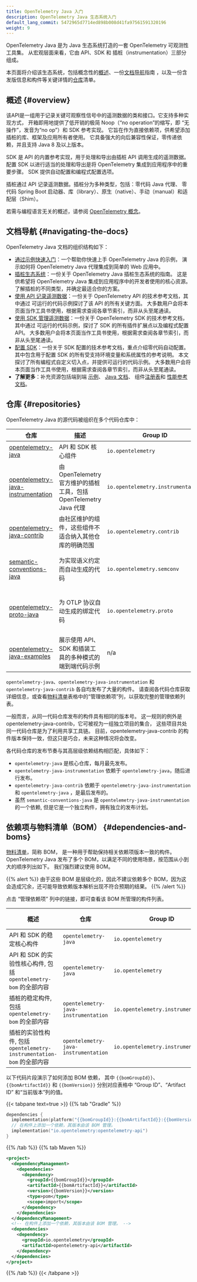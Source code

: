```yaml
---
title: OpenTelemetry Java 入门
description: OpenTelemetry Java 生态系统入门
default_lang_commit: 5472965d7714ed898b008d41fa97561591320196
weight: 9
---
```


OpenTelemetry Java 是为 Java 生态系统打造的一套 OpenTelemetry 可观测性工具集。
从宏观层面来看，它由 API、SDK 和 插桩（instrumentation）三部分组成。

本页面将介绍该生态系统，包括概念性的[概述](#overview)、一份[文档导航](#navigating-the-docs)指南
，以及一份含发版信息和构件等关键详情的[仓库](#repositories)清单。

## 概述 {#overview}

该API是一组用于记录关键可观察性信号中的遥测数据的类和接口。它支持多种实现方式，
开箱即用地提供了低开销的极简 Noop（“no operation”的缩写，即 “无操作”，发音为“no op”）和 SDK 参考实现。
它旨在作为直接依赖项，供希望添加插桩的库、框架及应用所有者使用。
它具备强大的向后兼容性保证，零传递依赖，并且支持 Java 8 及以上版本。

SDK 是 API 的内置参考实现，用于处理和导出由插桩 API 调用生成的遥测数据。
配置 SDK 以进行适当的处理和导出是将 OpenTelemetry 集成到应用程序中的重要步骤。
SDK 提供自动配置和编程式配置选项。

插桩通过 API 记录遥测数据。插桩分为多种类型，包括：零代码 Java 代理、
零代码 Spring Boot 启动器、库（library）、原生（native）、手动（manual）和适配层（Shim）。

若需与编程语言无关的概述，请参阅 [OpenTelemetry 概念](/docs/concepts/)。

## 文档导航 {#navigating-the-docs}

OpenTelemetry Java 文档的组织结构如下：

- [通过示例快速入门](../getting-started/)：一个帮助你快速上手 OpenTelemetry Java 的示例，
  演示如何将 OpenTelemetry Java 代理集成到简单的 Web 应用中。
- [插桩生态系统](../instrumentation/)：一份关于 OpenTelemetry Java 插桩生态系统的指南。
  这是供希望将 OpenTelemetry Java 集成到应用程序中的开发者使用的核心资源。
  了解插桩的不同类型，并确定最适合你的方案。
- [使用 API 记录遥测数据](../api/)：一份关于 OpenTelemetry API 的技术参考文档，其中通过
  可运行的代码示例探讨了该 API 的所有关键方面。
  大多数用户会将本页面当作工具书使用，根据需求查阅各章节索引，而非从头至尾通读。
- [使用 SDK 管理遥测数据](../sdk/)：一份关于 OpenTelemetry SDK 的技术参考文档，其中通过
  可运行的代码示例，探讨了 SDK 的所有插件扩展点以及编程式配置 API。
  大多数用户会将本页面当作工具书使用，根据需求查阅各章节索引，而非从头至尾通读。
- [配置 SDK](../configuration/)：一份关于 SDK 配置的技术参考文档，重点介绍零代码自动配置。
  其中包含用于配置 SDK 的所有受支持环境变量和系统属性的参考说明。
  本文探讨了所有编程式自定义切入点，并提供可运行的代码示例。
  大多数用户会将本页面当作工具书使用，根据需求查阅各章节索引，而非从头至尾通读。
- **了解更多**：补充资源包括端到端
  [示例](../examples/)、 [Java 文档](../api/)、 组件[注册表](../registry/)和
  [性能参考文档](/docs/zero-code/java/agent/performance/)。

## 仓库 {#repositories}

OpenTelemetry Java 的源代码被组织在多个代码仓库中：

| 仓库                                                                                                       | 描述                                                              | Group ID                           | 当前 版本                            | 发布周期                                                                                                                                |
| ---------------------------------------------------------------------------------------------------------- | ----------------------------------------------------------------- | ---------------------------------- | ------------------------------------ | --------------------------------------------------------------------------------------------------------------------------------------- |
| [opentelemetry-java](https://github.com/open-telemetry/opentelemetry-java)                                 | API 和 SDK 核心组件                                               | `io.opentelemetry`                 | `{{% param vers.otel %}}`            | [每月第一个周一之后的周五](https://github.com/open-telemetry/opentelemetry-java/blob/main/RELEASING.md#release-cadence)                 |
| [opentelemetry-java-instrumentation](https://github.com/open-telemetry/opentelemetry-java-instrumentation) | 由 OpenTelemetry 官方维护的插桩工具，包括 OpenTelemetry Java 代理 | `io.opentelemetry.instrumentation` | `{{% param vers.instrumentation %}}` | [每月第二个周一之后的周三](https://github.com/open-telemetry/opentelemetry-java-instrumentation/blob/main/RELEASING.md#release-cadence) |
| [opentelemetry-java-contrib](https://github.com/open-telemetry/opentelemetry-java-contrib)                 | 由社区维护的组件，这些组件不适合纳入其他仓库的明确范围            | `io.opentelemetry.contrib`         | `{{% param vers.contrib %}}`         | [每月第二个周一之后的周五](https://github.com/open-telemetry/opentelemetry-java-contrib/blob/main/RELEASING.md#release-cadence)         |
| [semantic-conventions-java](https://github.com/open-telemetry/semantic-conventions-java)                   | 为实现语义约定而自动生成的代码                                    | `io.opentelemetry.semconv`         | `{{% param vers.semconv %}}`         | 紧随[语义约定（semantic-conventions）](https://github.com/open-telemetry/semantic-conventions)的发布之后                                |
| [opentelemetry-proto-java](https://github.com/open-telemetry/opentelemetry-proto-java)                     | 为 OTLP 协议自动生成的绑定代码                                    | `io.opentelemetry.proto`           | `1.3.2-alpha`                        | 紧随 [OpenTelemetry 协议定义（opentelemetry-proto）](https://github.com/open-telemetry/opentelemetry-proto)的发布之后                   |
| [opentelemetry-java-examples](https://github.com/open-telemetry/opentelemetry-java-examples)               | 展示使用 API、SDK 和插装工具的多种模式的端到端代码示例            | n/a                                | n/a                                  | n/a                                                                                                                                     |

`opentelemetry-java`、`opentelemetry-java-instrumentation` 和 `opentelemetry-java-contrib` 各自均发布了大量的构件。
请查阅各代码仓库获取详细信息，或查看[物料清单](#dependencies-and-boms)表格中的“管理依赖项”列，以获取完整的管理依赖列表。

一般而言，从同一代码仓库发布的构件具有相同的版本号。
这一规则的例外是 opentelemetry-java-contrib，它可被视为一组独立项目的集合，
这些项目共处同一代码仓库是为了利用共享工具链。
目前，opentelemetry-java-contrib 的构件版本保持一致，但这只是巧合，未来这种情况将会改变。

各代码仓库的发布节奏与其高层级依赖结构相匹配，具体如下：

- `opentelemetry-java` 是核心仓库，每月最先发布。
- `opentelemetry-java-instrumentation` 依赖于 `opentelemetry-java`，随后进行发布。
- `opentelemetry-java-contrib` 依赖于 `opentelemetry-java-instrumentation`
  和 `opentelemetry-java` ，是最后发布的。
- 虽然 `semantic-conventions-java` 是 `opentelemetry-java-instrumentation` 的一个依赖,
  但是它是一个独立构件，拥有独立的发布计划。

## 依赖项与物料清单（BOM） {#dependencies-and-boms}

[物料清单](https://maven.apache.org/guides/introduction/introduction-to-dependency-mechanism.html#Bill_of_Materials_.28BOM.29_POMs)，简称 BOM，
是一种用于帮助保持相关依赖项版本一致的构件。
OpenTelemetry Java 发布了多个 BOM，以满足不同的使用场景，按范围从小到大的顺序列出如下。
我们强烈建议使用 BOM。

{{% alert %}} 由于这些 BOM 是层级化的，因此不建议依赖多个 BOM，因为这会造成冗余，还可能导致依赖版本解析出现不符合预期的结果。 {{% /alert %}}

点击 “管理依赖项” 列中的链接，即可查看该 BOM 所管理的构件列表。

| 概述                                                                  | 仓库                                 | Group ID                           | Artifact ID                               | 当前版本                                   | 管理依赖项                                              |
| --------------------------------------------------------------------- | ------------------------------------ | ---------------------------------- | ----------------------------------------- | ------------------------------------------ | ------------------------------------------------------- |
| API 和 SDK 的稳定核心构件                                             | `opentelemetry-java`                 | `io.opentelemetry`                 | `opentelemetry-bom`                       | `{{% param vers.otel %}}`                  | [最新 pom.xml][opentelemetry-bom]                       |
| API 和 SDK 的实验性核心构件, 包括 `opentelemetry-bom` 的全部内容      | `opentelemetry-java`                 | `io.opentelemetry`                 | `opentelemetry-bom-alpha`                 | `{{% param vers.otel %}}-alpha`            | [最新 pom.xml][opentelemetry-bom-alpha]                 |
| 插桩的稳定构件, 包括 `opentelemetry-bom` 的全部内容                   | `opentelemetry-java-instrumentation` | `io.opentelemetry.instrumentation` | `opentelemetry-instrumentation-bom`       | `{{% param vers.instrumentation %}}`       | [最新 pom.xml][opentelemetry-instrumentation-bom]       |
| 插桩的实验性构件, 包括 `opentelemetry-instrumentation-bom` 的全部内容 | `opentelemetry-java-instrumentation` | `io.opentelemetry.instrumentation` | `opentelemetry-instrumentation-bom-alpha` | `{{% param vers.instrumentation %}}-alpha` | [最新 pom.xml][opentelemetry-instrumentation-alpha-bom] |

以下代码片段演示了如何添加 BOM 依赖，
其中 `{{bomGroupId}}`、`{{bomArtifactId}}` 和 `{{bomVersion}}` 分别对应表格中 “Group ID”、“Artifact ID” 和“当前版本”列的值。

{{< tabpane text=true >}} {{% tab "Gradle" %}}

```kotlin
dependencies {
  implementation(platform("{{bomGroupId}}:{{bomArtifactId}}:{{bomVersion}}"))
  // 在构件上添加一个依赖，其版本由该 BOM 管理。
  implementation("io.opentelemetry:opentelemetry-api")
}
```

{{% /tab %}} {{% tab Maven %}}

```xml
<project>
  <dependencyManagement>
    <dependencies>
      <dependency>
        <groupId>{{bomGroupId}}</groupId>
        <artifactId>{{bomArtifactId}}</artifactId>
        <version>{{bomVersion}}</version>
        <type>pom</type>
        <scope>import</scope>
      </dependency>
    </dependencies>
  </dependencyManagement>
  <!-- 在构件上添加一个依赖，其版本由该 BOM 管理。 -->
  <dependencies>
    <dependency>
      <groupId>io.opentelemetry</groupId>
      <artifactId>opentelemetry-api</artifactId>
    </dependency>
  </dependencies>
</project>
```

{{% /tab %}} {{< /tabpane >}}

[opentelemetry-bom]: <https://repo1.maven.org/maven2/io/opentelemetry/opentelemetry-bom/{{% param vers.otel %}}/opentelemetry-bom-{{% param vers.otel %}}.pom>
[opentelemetry-bom-alpha]: <https://repo1.maven.org/maven2/io/opentelemetry/opentelemetry-bom-alpha/{{% param vers.otel %}}-alpha/opentelemetry-bom-alpha-{{% param vers.otel %}}-alpha.pom>
[opentelemetry-instrumentation-bom]: <https://repo1.maven.org/maven2/io/opentelemetry/instrumentation/opentelemetry-instrumentation-bom/{{% param vers.instrumentation %}}/opentelemetry-instrumentation-bom-{{% param vers.instrumentation %}}.pom>
[opentelemetry-instrumentation-alpha-bom]: <https://repo1.maven.org/maven2/io/opentelemetry/instrumentation/opentelemetry-instrumentation-bom-alpha/{{% param vers.instrumentation %}}-alpha/opentelemetry-instrumentation-bom-alpha-{{% param vers.instrumentation %}}-alpha.pom>
